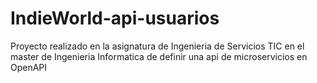 # IndieWorld-api-usuarios
Proyecto realizado en la asignatura de Ingenieria de Servicios TIC en el master de Ingenieria Informatica de definir una api de microservicios en OpenAPI
